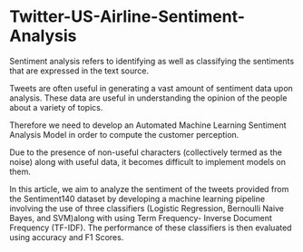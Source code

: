# Twitter-US-Airline-Sentiment-Analysis

Sentiment analysis refers to identifying as well as classifying the sentiments that are expressed in the text source. 

Tweets are often useful in generating a vast amount of sentiment data upon analysis. These data are useful in understanding the opinion of the people about a variety of topics.

Therefore we need to develop an Automated Machine Learning Sentiment Analysis Model in order to compute the customer perception. 

Due to the presence of non-useful characters (collectively termed as the noise) along with useful data, it becomes difficult to implement models on them.

In this article, we aim to analyze the sentiment of the tweets provided from the Sentiment140 dataset by developing a machine learning pipeline involving the use of three classifiers (Logistic Regression, Bernoulli Naive Bayes, and SVM)along with using Term Frequency- Inverse Document Frequency (TF-IDF). 
The performance of these classifiers is then evaluated using accuracy and F1 Scores.
